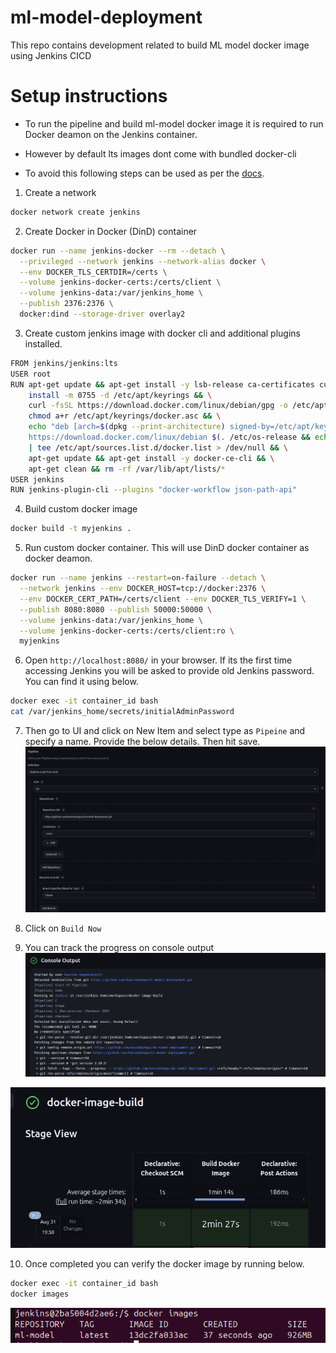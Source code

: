 # ml-model-deployment
This repo contains development related to build ML model docker image using Jenkins CICD

# Setup instructions

* To run the pipeline and build ml-model docker image it is required to run Docker deamon on the Jenkins container.

* However by default lts images dont come with bundled docker-cli

* To avoid this following steps can be used as per the 
[docs](https://www.jenkins.io/doc/book/installing/docker/).
1. Create a network
```bash
docker network create jenkins
```

2. Create Docker in Docker (DinD) container
```bash
docker run --name jenkins-docker --rm --detach \
  --privileged --network jenkins --network-alias docker \
  --env DOCKER_TLS_CERTDIR=/certs \
  --volume jenkins-docker-certs:/certs/client \
  --volume jenkins-data:/var/jenkins_home \
  --publish 2376:2376 \
  docker:dind --storage-driver overlay2
```

3. Create custom jenkins image with docker cli and additional plugins installed.
```bash
FROM jenkins/jenkins:lts
USER root
RUN apt-get update && apt-get install -y lsb-release ca-certificates curl && \
    install -m 0755 -d /etc/apt/keyrings && \
    curl -fsSL https://download.docker.com/linux/debian/gpg -o /etc/apt/keyrings/docker.asc && \
    chmod a+r /etc/apt/keyrings/docker.asc && \
    echo "deb [arch=$(dpkg --print-architecture) signed-by=/etc/apt/keyrings/docker.asc] \
    https://download.docker.com/linux/debian $(. /etc/os-release && echo \"$VERSION_CODENAME\") stable" \
    | tee /etc/apt/sources.list.d/docker.list > /dev/null && \
    apt-get update && apt-get install -y docker-ce-cli && \
    apt-get clean && rm -rf /var/lib/apt/lists/*
USER jenkins
RUN jenkins-plugin-cli --plugins "docker-workflow json-path-api"
```

4. Build custom docker image
```bash
docker build -t myjenkins .
```

5. Run custom docker container. This will use DinD docker container as docker deamon.
```bash
docker run --name jenkins --restart=on-failure --detach \
  --network jenkins --env DOCKER_HOST=tcp://docker:2376 \
  --env DOCKER_CERT_PATH=/certs/client --env DOCKER_TLS_VERIFY=1 \
  --publish 8080:8080 --publish 50000:50000 \
  --volume jenkins-data:/var/jenkins_home \
  --volume jenkins-docker-certs:/certs/client:ro \
  myjenkins

```

6. Open `http://localhost:8080/` in your browser. If its the first time accessing Jenkins you will be asked to provide old Jenkins password. You can find it using below.

```bash
docker exec -it container_id bash
cat /var/jenkins_home/secrets/initialAdminPassword
```

7. Then go to UI and click on New Item and select type as `Pipeine` and specify a name. Provide the below details. Then hit save.
![alt text](image.png)

8. Click on `Build Now`

9. You can track the progress on console output
![alt text](image-1.png)

![alt text](image-3.png)

10. Once completed you can verify the docker image by running below.
```bash
docker exec -it container_id bash
docker images
```
![alt text](image-2.png)